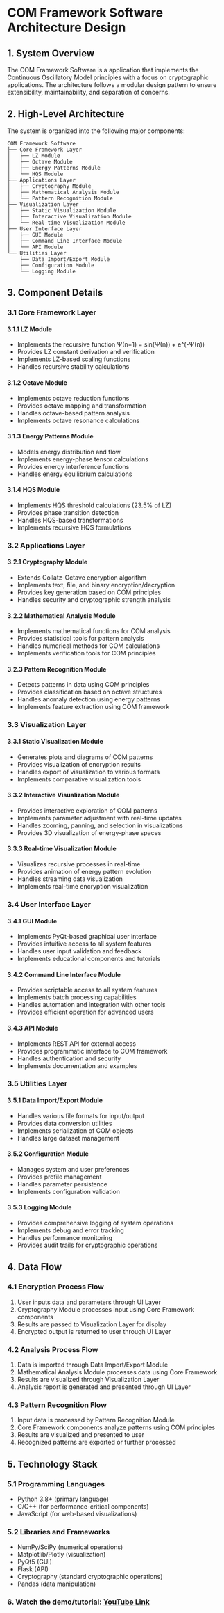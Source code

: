 # COM Framework Software Architecture Design

## 1. System Overview

The COM Framework Software is a application that implements the Continuous Oscillatory Model principles with a focus on cryptographic applications. The architecture follows a modular design pattern to ensure extensibility, maintainability, and separation of concerns.

## 2. High-Level Architecture

The system is organized into the following major components:

```
COM Framework Software
├── Core Framework Layer
│   ├── LZ Module
│   ├── Octave Module
│   ├── Energy Patterns Module
│   └── HQS Module
├── Applications Layer
│   ├── Cryptography Module
│   ├── Mathematical Analysis Module
│   └── Pattern Recognition Module
├── Visualization Layer
│   ├── Static Visualization Module
│   ├── Interactive Visualization Module
│   └── Real-time Visualization Module
├── User Interface Layer
│   ├── GUI Module
│   ├── Command Line Interface Module
│   └── API Module
└── Utilities Layer
    ├── Data Import/Export Module
    ├── Configuration Module
    └── Logging Module
```

## 3. Component Details

### 3.1 Core Framework Layer

#### 3.1.1 LZ Module
- Implements the recursive function Ψ(n+1) = sin(Ψ(n)) + e^(-Ψ(n))
- Provides LZ constant derivation and verification
- Implements LZ-based scaling functions
- Handles recursive stability calculations

#### 3.1.2 Octave Module
- Implements octave reduction functions
- Provides octave mapping and transformation
- Handles octave-based pattern analysis
- Implements octave resonance calculations

#### 3.1.3 Energy Patterns Module
- Models energy distribution and flow
- Implements energy-phase tensor calculations
- Provides energy interference functions
- Handles energy equilibrium calculations

#### 3.1.4 HQS Module
- Implements HQS threshold calculations (23.5% of LZ)
- Provides phase transition detection
- Handles HQS-based transformations
- Implements recursive HQS formulations

### 3.2 Applications Layer

#### 3.2.1 Cryptography Module
- Extends Collatz-Octave encryption algorithm
- Implements text, file, and binary encryption/decryption
- Provides key generation based on COM principles
- Handles security and cryptographic strength analysis

#### 3.2.2 Mathematical Analysis Module
- Implements mathematical functions for COM analysis
- Provides statistical tools for pattern analysis
- Handles numerical methods for COM calculations
- Implements verification tools for COM principles

#### 3.2.3 Pattern Recognition Module
- Detects patterns in data using COM principles
- Provides classification based on octave structures
- Handles anomaly detection using energy patterns
- Implements feature extraction using COM framework

### 3.3 Visualization Layer

#### 3.3.1 Static Visualization Module
- Generates plots and diagrams of COM patterns
- Provides visualization of encryption results
- Handles export of visualization to various formats
- Implements comparative visualization tools

#### 3.3.2 Interactive Visualization Module
- Provides interactive exploration of COM patterns
- Implements parameter adjustment with real-time updates
- Handles zooming, panning, and selection in visualizations
- Provides 3D visualization of energy-phase spaces

#### 3.3.3 Real-time Visualization Module
- Visualizes recursive processes in real-time
- Provides animation of energy pattern evolution
- Handles streaming data visualization
- Implements real-time encryption visualization

### 3.4 User Interface Layer

#### 3.4.1 GUI Module
- Implements PyQt-based graphical user interface
- Provides intuitive access to all system features
- Handles user input validation and feedback
- Implements educational components and tutorials

#### 3.4.2 Command Line Interface Module
- Provides scriptable access to all system features
- Implements batch processing capabilities
- Handles automation and integration with other tools
- Provides efficient operation for advanced users

#### 3.4.3 API Module
- Implements REST API for external access
- Provides programmatic interface to COM framework
- Handles authentication and security
- Implements documentation and examples

### 3.5 Utilities Layer

#### 3.5.1 Data Import/Export Module
- Handles various file formats for input/output
- Provides data conversion utilities
- Implements serialization of COM objects
- Handles large dataset management

#### 3.5.2 Configuration Module
- Manages system and user preferences
- Provides profile management
- Handles parameter persistence
- Implements configuration validation

#### 3.5.3 Logging Module
- Provides comprehensive logging of system operations
- Implements debug and error tracking
- Handles performance monitoring
- Provides audit trails for cryptographic operations

## 4. Data Flow

### 4.1 Encryption Process Flow
1. User inputs data and parameters through UI Layer
2. Cryptography Module processes input using Core Framework components
3. Results are passed to Visualization Layer for display
4. Encrypted output is returned to user through UI Layer

### 4.2 Analysis Process Flow
1. Data is imported through Data Import/Export Module
2. Mathematical Analysis Module processes data using Core Framework
3. Results are visualized through Visualization Layer
4. Analysis report is generated and presented through UI Layer

### 4.3 Pattern Recognition Flow
1. Input data is processed by Pattern Recognition Module
2. Core Framework components analyze patterns using COM principles
3. Results are visualized and presented to user
4. Recognized patterns are exported or further processed

## 5. Technology Stack

### 5.1 Programming Languages
- Python 3.8+ (primary language)
- C/C++ (for performance-critical components)
- JavaScript (for web-based visualizations)

### 5.2 Libraries and Frameworks
- NumPy/SciPy (numerical operations)
- Matplotlib/Plotly (visualization)
- PyQt5 (GUI)
- Flask (API)
- Cryptography (standard cryptographic operations)
- Pandas (data manipulation)
 
### 6. Watch the demo/tutorial: [YouTube Link](https://www.youtube.com/watch?v=KW1-ucShq-4)
